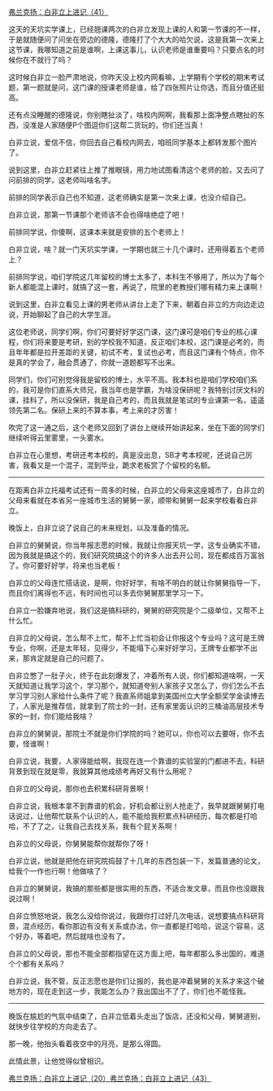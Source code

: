 <p></p><a href="https://zhuanlan.zhihu.com/p/99004041" data-draft-node="block" data-draft-type="link-card" data-image="https://pic2.zhimg.com/v2-7bea8ddf2e22c07b098f10cfd6285dc9_180x120.jpg" data-image-width="819" data-image-height="256" class="internal">弗兰克扬：白非立上进记（41）</a><p>这天的天坑实学课上，已经翘课两次的白非立发现上课的人和第一节课的不一样，于是就随便问了问坐在旁边的德隆，德隆打了个大大的哈欠说，这是我第一次来上这节课，我哪知道之前是谁啊，上课这事儿，认识老师是谁重要吗？只要点名的时候你在不就行了吗？</p><p>这时候白非立一脸严肃地说，你昨天没上校内网看嘛，上学期有个学校的期末考试题，第一题就是问，这门课的授课老师是谁，给了四张照片让你选，而且分值还挺高。</p><p>还有点没睡醒的德隆说，你别瞎扯淡了，啥校内网啊，我看那上面净整点瞎扯的东西，没准是人家随便P个图逗你们这帮二货玩的，你们还当真！</p><p>白非立说，爱信不信，你回去自己看校内网去，咱班同学基本上都转发那个图片了。</p><p>说到这里，白非立赶紧往上推了推眼镜，用力地试图看清这个老师的脸，又去问了问前排的同学，这老师叫啥名字。</p><p>前排的同学表示自己也不知道，这老师确实是第一次来上课，也没介绍自己。</p><p>白非立说，那第一节课那个老师该不会也得啥绝症了吧！</p><p>前排同学说，你傻啊，这课本来就是安排的五个老师上！</p><p>白非立说，啥？就一门天坑实学课，一学期也就三十几个课时，还用得着五个老师上？</p><p>前排同学说，咱们学院这几年留校的博士太多了，本科生不够用了，所以为了每个新人都能混上课时，就搞了这一套，再说了，院里的老教授们哪有精力来上课啊！</p><p>说到这里，白非立看见上课的男老师从讲台上走了下来，朝着白非立的方向边走边说，开始聊起了自己的大学生涯。</p><p>这位老师说，同学们啊，你们可要好好学这门课，这门课可是咱们专业的核心课程，你们将来要是考研，别的学校我不知道，反正咱们本校，这门课是必考的，而且年年都是拉开差距的关键，初试不考，复试也必考，而且这门课有个特点，你不是真的学会了，融会贯通了，你就一道题都写不出来。</p><p>同学们，你们可别觉得我是留校的博士，水平不高。我本科也是咱们学校咱们系的，我可是你们直系大师兄，我当年也是学霸，为啥没保研呢？我特别讨厌文科的课，挂科了，所以没保研，我是自己考的，而且我就是笔试的专业课第一名，遥遥领先第二名。保研上来的不算本事，考上来的才厉害！</p><p>吹完了这一通之后，这个老师又回到了讲台上继续开始讲起来，坐在下面的同学们继续听得云里雾里，一头雾水。</p><p>白非立在心里想，考研还考本校的，真是没出息，SB才考本校呢，还说自己厉害，我看又是一个混子，混到毕业，跪求老板赏了个留校的名额。</p><hr/><p>在距离白非立托福考试还有一周多的时候，白非立的父母来这座城市了，白非立的父母来看就在本省另一座城市生活的舅舅一家，顺带和舅舅一起来学校看看白非立。</p><p>晚饭上，白非立说了说自己的未来规划，以及准备的情况。</p><p>白非立的舅舅说，你当年报志愿的时候，我就让你报天坑一学，这专业确实不错，因为我就是搞这个的，我们研究院搞这个的许多人出去开公司，现在都成百万富翁了。你可要好好学，将来也当老板！</p><p>白非立的父母连忙搭话说，是啊，你好好学，有啥不明白的就让你舅舅指导一下，而且你们离得也不远，有时间也可以多去你舅舅那里学习一下。</p><p>白非立一脸嫌弃地说，我们这是搞科研的，舅舅的研究院是个二级单位，又帮不上什么忙。</p><p>白非立的父母说，怎么帮不上忙，帮不上忙当初会让你报这个专业吗？这可是王牌专业，你啊，还是太年轻，见得少，不能塌下心来好好学习，王牌专业都学不出来，那肯定就是自己的问题了。</p><p>白非立憋了一肚子火，终于在此刻爆发了，冲着所有人说，你们都知道啥啊，一天天就知道让我学习这个，学习那个，就知道夸别人家孩子又怎么了，你们怎么不去学习学习别人家给什么条件了呢？我直系师姐拿到美国州立大学全额奖学金读博去了，人家光是推荐信，就拿到了院士的一封，还有家里面认识的三桶油高层技术专家的一封，你们能给我啥？</p><p>白非立的舅舅说，那院士不就是你们学院的吗？她可以，你也可以去要呀，你不去要，怪谁啊！</p><p>白非立说，我要，人家得能给啊，我现在连一个靠谱的实验室的门都进不去，科研背景到现在就是零，我就算其他成绩考再好又有什么用呢？</p><p>白非立的父母说，那你也去积累科研背景啊！</p><p>白非立说，我根本拿不到靠谱的机会，好机会都让别人抢走了，我早就跟舅舅打电话说过，让他帮忙联系个认识的人，能不能给我积累点科研经历，每次都是打哈哈，不了了之，让我自己去找关系，我有个屁关系啊！</p><p>白非立的父母说，你舅舅能帮你就帮你了呀！</p><p>白非立说，他就是把他在研究院捣鼓了十几年的东西包装一下，发篇普通的论文，给我个一作也行啊！他做啥了？</p><p>白非立的舅舅说，我搞的那些都是很实用的东西，不适合发文章，而且你也没跟我说过啊！</p><p>白非立愤怒地说，我怎么没给你说过，我跟你打过好几次电话，说想要搞点科研背景，混点经历，看你那边有没有关系或办法，你一直都是打哈哈，说这个容易，这个好办，等着吧，然后就啥也没有了。</p><p>白非立的父母说，那也不能全部都指望在这方面上吧，每年都那么多出国的，难道个个都有关系吗？</p><p>白非立说，我不管，反正志愿也是你们让报的，我也是冲着舅舅的关系才来这个破地方的，现在走到这一步，我能怎么办？我出国出不了了，你们也不能怪我。</p><hr/><p>晚饭在尴尬的气氛中结束了，白非立低着头走出了饭店，还没和父母，舅舅道别，就快步往学校的方向走去了。</p><p>那一晚，他抬头看着夜空中的月亮，是那么得圆。</p><p>此情此景，让他觉得似曾相识。</p><a href="https://zhuanlan.zhihu.com/p/96019099" data-draft-node="block" data-draft-type="link-card" data-image="https://pic3.zhimg.com/v2-ce239466ea5c864a385d0351d048cc02_180x120.jpg" data-image-width="846" data-image-height="292" class="internal">弗兰克扬：白非立上进记（20）</a><a href="https://zhuanlan.zhihu.com/p/99408983" data-draft-node="block" data-draft-type="link-card" data-image="https://pic4.zhimg.com/v2-d04da4ac4ff343e4230be0af307ac42b_180x120.jpg" data-image-width="1063" data-image-height="303" class="internal">弗兰克扬：白非立上进记（43）</a><p></p>
